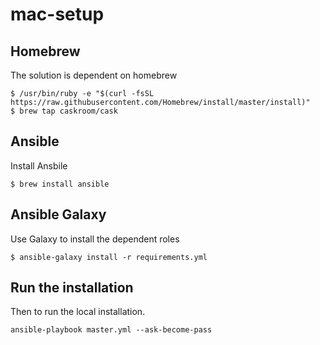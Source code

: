 # mac-setup

## Homebrew
The solution is dependent on homebrew

````
$ /usr/bin/ruby -e "$(curl -fsSL https://raw.githubusercontent.com/Homebrew/install/master/install)"
$ brew tap caskroom/cask
````

## Ansible
Install Ansbile

````
$ brew install ansible
````

## Ansible Galaxy
Use Galaxy to install the dependent roles

````
$ ansible-galaxy install -r requirements.yml
````

## Run the installation
Then to run the local installation. 

````
ansible-playbook master.yml --ask-become-pass
````
